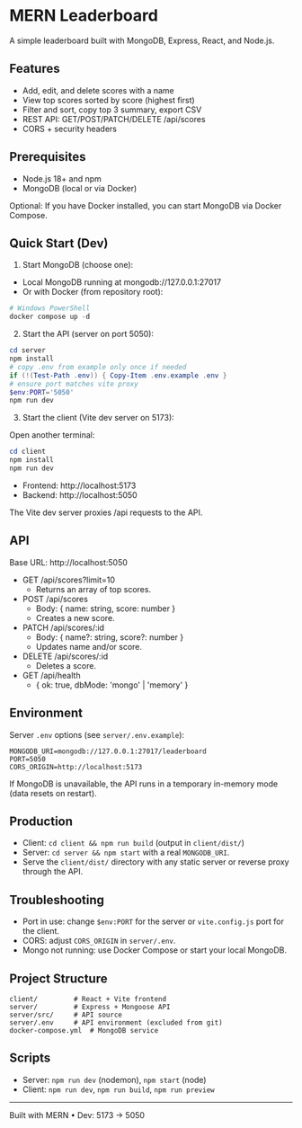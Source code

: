 # MERN Leaderboard

A simple leaderboard built with MongoDB, Express, React, and Node.js.

## Features

- Add, edit, and delete scores with a name
- View top scores sorted by score (highest first)
- Filter and sort, copy top 3 summary, export CSV
- REST API: GET/POST/PATCH/DELETE /api/scores
- CORS + security headers

## Prerequisites

- Node.js 18+ and npm
- MongoDB (local or via Docker)

Optional: If you have Docker installed, you can start MongoDB via Docker Compose.

## Quick Start (Dev)

1) Start MongoDB (choose one):

- Local MongoDB running at mongodb://127.0.0.1:27017
- Or with Docker (from repository root):

```powershell
# Windows PowerShell
docker compose up -d
```

2) Start the API (server on port 5050):

```powershell
cd server
npm install
# copy .env from example only once if needed
if (!(Test-Path .env)) { Copy-Item .env.example .env }
# ensure port matches vite proxy
$env:PORT='5050'
npm run dev
```

3) Start the client (Vite dev server on 5173):

Open another terminal:

```powershell
cd client
npm install
npm run dev
```

- Frontend: http://localhost:5173
- Backend: http://localhost:5050

The Vite dev server proxies /api requests to the API.

## API

Base URL: http://localhost:5050

- GET /api/scores?limit=10
  - Returns an array of top scores.
- POST /api/scores
  - Body: { name: string, score: number }
  - Creates a new score.
- PATCH /api/scores/:id
  - Body: { name?: string, score?: number }
  - Updates name and/or score.
- DELETE /api/scores/:id
  - Deletes a score.
- GET /api/health
  - { ok: true, dbMode: 'mongo' | 'memory' }

## Environment

Server `.env` options (see `server/.env.example`):

```
MONGODB_URI=mongodb://127.0.0.1:27017/leaderboard
PORT=5050
CORS_ORIGIN=http://localhost:5173
```

If MongoDB is unavailable, the API runs in a temporary in-memory mode (data resets on restart).

## Production

- Client: `cd client && npm run build` (output in `client/dist/`)
- Server: `cd server && npm start` with a real `MONGODB_URI`.
- Serve the `client/dist/` directory with any static server or reverse proxy through the API.

## Troubleshooting

- Port in use: change `$env:PORT` for the server or `vite.config.js` port for the client.
- CORS: adjust `CORS_ORIGIN` in `server/.env`.
- Mongo not running: use Docker Compose or start your local MongoDB.

## Project Structure

```
client/         # React + Vite frontend
server/         # Express + Mongoose API
server/src/     # API source
server/.env     # API environment (excluded from git)
docker-compose.yml  # MongoDB service
```

## Scripts

- Server: `npm run dev` (nodemon), `npm start` (node)
- Client: `npm run dev`, `npm run build`, `npm run preview`

---

Built with MERN • Dev: 5173 → 5050
